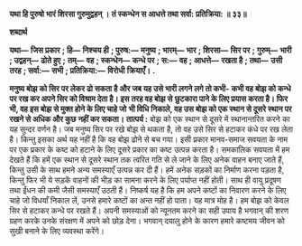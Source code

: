 **यथा हि पुरुषो भारं शिरसा गुरुमुद्वहन् ।** **तं स्कन्धेन स आधत्ते तथा सर्वा: प्रतिक्रिया: ॥ ३३॥** 

**शब्दार्थ** 

**यथा—** **जिस प्रकार** **; हि—** **निश्चय ही** **; पुरुष:—** **मनुष्य** **; भारम्—** **भार** **; शिरसा—** **सिर पर** **; गुरुम्—** **भारी** **; उद्वहन्—** **ढोते हुए** **;** **तम्—** **वह** **; स्कन्धेन—** **कन्धे पर** **; स:—** **वह** **; आधत्ते—** **रखता है** **; तथा—** **उसी तरह** **; सर्वा:—** **सभी** **; प्रतिक्रिया:—** **विरोधी** **क्रियाएँ।** **.** 

**मनुष्य बोझ को सिर पर लेकर ढो सकता है और जब यह उसे भारी लगने लगे तो कभी-** **कभी वह बोझ को कन्धे पर रख कर अपने सिर को विश्राम देता है। इस तरह वह बोझ से** **छुटकारा पाने के लिए प्रयास करता है। फिर भी, वह इस बोझ से मुक्त होने के लिए चाहे जो** **भी विधि निकाले, वह उस बोझ को एक स्थान से दूसरे स्थान पर रखने से अधिक और कुछ** **नहीं कर सकता।** **तात्पर्य :** बोझ को एक स्थान से दूसरे में स्थानान्तरित करने का यह सुन्दर वर्णन है। जब मनुष्य सिर पर रखे बोझ से थकता है, तो वह उसे सिर से हटाकर कंधे पर रख लेता है। किन्तु इसका अर्थ यह नहीं है कि वह बोझ ढोने से बच गया। इसी प्रकार मानव-समाज सवयता के नाम पर एक प्रकार के कष्ट को हटाने के लिए दूसरे प्रकार का कष्ट उत्पन्न करता है। समकालिक सवयता में हम देखते हैं कि हमें एक स्थान से दूसरे स्थान तक त्वरित गति से ले जाने के लिए अनेक वाहन बनाए जाते हैं, किन्तु उसी के साथ हमने अन्य समस्याएँ उत्पन्न कर दी हैं। हमें अनेक सड़कों का निर्माण करना पड़ता है, किन्तु फिर भी ये सड़कें वाहनों की भीड़ का सामना करने के लिए पर्याप्त नहीं होती। साथ ही वायु प्रदूषण तथा ईंधन की कमी जैसी समस्याएँ उठती हैं। निष्कर्ष यह है कि हम अपने कष्टों का निवारण करने के लिए चाहे जो विधयाँ निकाल लें, उनसे हमारे कष्टों का अन्त नहीं हो पाता। यह मात्र मोह है। हम बोझ को केवल सिर से हटाकर कन्धे पर रखते हैं। अपनी समस्याओं को न्यूनतम करने का सही उपाय है भगवान् की शरण ग्रहण करके उनके संरक्षण में अपने को छोड़ देना। भगवान् दयालु होने के कारण हमारे कष्टमय जीवन को सुखी बनाने के लिए व्यवस्था करेंगे।  